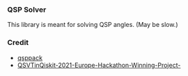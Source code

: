 ### QSP Solver

This library is meant for solving QSP angles. (May be slow.)

### Credit
- [qsppack](https://github.com/qsppack/QSPPACK)
- [QSVTinQiskit-2021-Europe-Hackathon-Winning-Project-](https://github.com/bartubisgin/QSVTinQiskit-2021-Europe-Hackathon-Winning-Project-/tree/main/qsvt_search/src/QSPSolver)